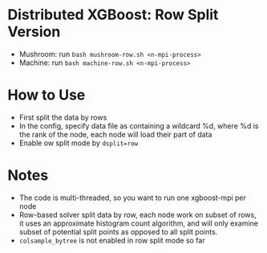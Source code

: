 Distributed XGBoost: Row Split Version
====
* Mushroom: run ```bash mushroom-row.sh <n-mpi-process>```
* Machine: run ```bash machine-row.sh <n-mpi-process>```

How to Use
====
* First split the data by rows
* In the config, specify data file as containing a wildcard %d, where %d is the rank of the node, each node will load their part of data
* Enable ow split mode by ```dsplit=row```

Notes
====
* The code is multi-threaded, so you want to run one xgboost-mpi per node
* Row-based solver split data by row, each node work on subset of rows, it uses an approximate histogram count algorithm,
  and will only examine subset of potential split points as opposed to all split points.
* ```colsample_bytree``` is not enabled in row split mode so far
